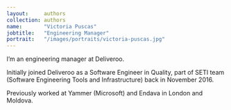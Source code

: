 ```yaml
---
layout:     authors
collection: authors
name:       "Victoria Puscas"
jobtitle:   "Engineering Manager"
portrait:   "/images/portraits/victoria-puscas.jpg"
---
```


I’m an engineering manager at Deliveroo.

Initially joined Deliveroo as a Software Engineer in Quality, part of SETI team (Software Engineering Tools and Infrastructure) back in November 2016.

Previously worked at Yammer (Microsoft) and Endava in London and Moldova.
